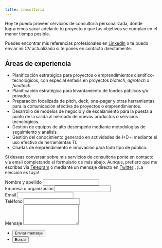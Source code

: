 ```yaml
---
title: consultoria
---
```


Hoy te puedo proveer servicios de consultoría personalizada, donde lograremos sacar adelante tu proyecto y que tus objetivos se cumplan en el menor tiempo posible.

Puedes encontrar mis referencias profesionales en <a href="https://www.linkedin.com/in/diegobelmar/" target="_blank">LinkedIn</a> <i class="fa fa-linkedin-square" aria-hidden="true"></i> o te puedo enviar mi CV actualizado si te pones en contacto directamente.

## Áreas de experiencia

- Planificación estratégica para proyectos o emprendimientos científico-tecnológicos, con especial énfasis en proyectos *biotech*, *agrotech* o *foodtech*.
- Planificación estratégica para levantamiento de fondos públicos y/o privados.
- Preparación focalizada de pitch, deck, one-pager y otras herramientas para la comunicación efectiva de proyectos o emprendimientos. 
- Desarrollo de modelos de negocio y de escalamiento para la puesta a punto de la salida al mercado de nuevos productos o servicios tecnológicos. 
- Gestión de equipos de alto desempeño mediante metodologías de seguimiento y análisis.
- Gestión del conocimiento generado en actividades de I+D+i mediante el uso efectivo de herramientas TI.
- Charlas de emprendimiento e innovación para todo tipo de público.

Si deseas conversar sobre mis servicios de consultoría ponte en contacto vía email completando el formulario de más abajo. Aunque, prefiero que me escribas vía <a href="{{ site.telegram_url }}" target="_blank">Telegram</a> <i class="fa fa-telegram" aria-hidden="true"></i> o mediante un mensaje directo en <a href="https://twitter.com/messages/compose?recipient_id=6705812" target="_blank">Twitter</a> <i class="fa fa-twitter-square" aria-hidden="true"></i>. ¡La elección es tuya!

<form name="consultoria" method="POST" data-netlify="true" data-netlify-recaptcha="true">
	<div class="fields">
		<div class="field half first">
			<label for="name">Nombre y apellido</label>
			<input type="text" name="name" id="name" />
		</div>
    <div class="field half">
			<label for="empresa">Empresa u organización</label>
			<input type="text" name="empresa" id="empresa" />
		</div>
		<div class="field half first">
			<label for="email">Email</label>
			<input type="text" name="_replyto" id="email" />
		</div>
    <div class="field half">
			<label for="telefono">Teléfono</label>
			<input type="text" name="telefono" id="telefono" />
		</div>
		<div class="field">
			<label for="message">Mensaje</label>
			<textarea name="message" id="message" rows="4"></textarea>
		</div>
		<div class="field">
			<div data-netlify-recaptcha="true"></div>
		</div>
	</div>
	<ul class="actions">
		<li><input type="submit" value="Enviar mensaje" class="primary" /></li>
		<li><input type="reset" value="Borrar" /></li>
	</ul>
</form>